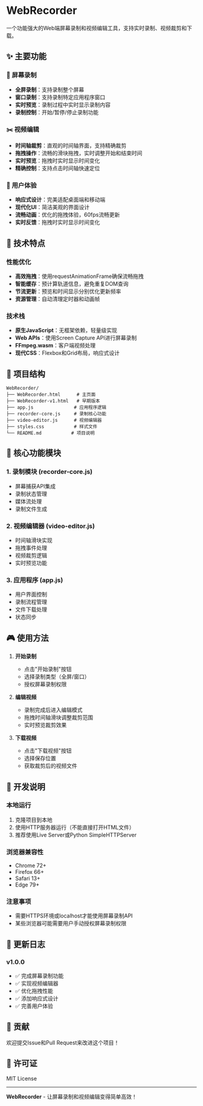 # WebRecorder

一个功能强大的Web端屏幕录制和视频编辑工具，支持实时录制、视频裁剪和下载。

## ✨ 主要功能

### 🎥 屏幕录制
- **全屏录制**：支持录制整个屏幕
- **窗口录制**：支持录制特定应用程序窗口
- **实时预览**：录制过程中实时显示录制内容
- **录制控制**：开始/暂停/停止录制功能

### ✂️ 视频编辑
- **时间轴裁剪**：直观的时间轴界面，支持精确裁剪
- **拖拽操作**：流畅的滑块拖拽，实时调整开始和结束时间
- **实时预览**：拖拽时实时显示时间变化
- **精确控制**：支持点击时间轴快速定位

### 📱 用户体验
- **响应式设计**：完美适配桌面端和移动端
- **现代化UI**：简洁美观的界面设计
- **流畅动画**：优化的拖拽体验，60fps流畅更新
- **实时反馈**：拖拽时实时显示时间变化

## 🚀 技术特点

### 性能优化
- **高效拖拽**：使用requestAnimationFrame确保流畅拖拽
- **智能缓存**：预计算轨道信息，避免重复DOM查询
- **节流更新**：预览和时间显示分别优化更新频率
- **资源管理**：自动清理定时器和动画帧

### 技术栈
- **原生JavaScript**：无框架依赖，轻量级实现
- **Web APIs**：使用Screen Capture API进行屏幕录制
- **FFmpeg.wasm**：客户端视频处理
- **现代CSS**：Flexbox和Grid布局，响应式设计

## 📁 项目结构

```
WebRecorder/
├── WebRecorder.html      # 主页面
├── WebRecorder-v1.html   # 早期版本
├── app.js               # 应用程序逻辑
├── recorder-core.js     # 录制核心功能
├── video-editor.js      # 视频编辑器
├── styles.css           # 样式文件
└── README.md           # 项目说明
```

## 🎯 核心功能模块

### 1. 录制模块 (recorder-core.js)
- 屏幕捕获API集成
- 录制状态管理
- 媒体流处理
- 录制文件生成

### 2. 视频编辑器 (video-editor.js)
- 时间轴滑块实现
- 拖拽事件处理
- 视频裁剪逻辑
- 实时预览功能

### 3. 应用程序 (app.js)
- 用户界面控制
- 录制流程管理
- 文件下载处理
- 状态同步

## 🎮 使用方法

1. **开始录制**
   - 点击"开始录制"按钮
   - 选择录制类型（全屏/窗口）
   - 授权屏幕录制权限

2. **编辑视频**
   - 录制完成后进入编辑模式
   - 拖拽时间轴滑块调整裁剪范围
   - 实时预览裁剪效果

3. **下载视频**
   - 点击"下载视频"按钮
   - 选择保存位置
   - 获取裁剪后的视频文件

## 🔧 开发说明

### 本地运行
1. 克隆项目到本地
2. 使用HTTP服务器运行（不能直接打开HTML文件）
3. 推荐使用Live Server或Python SimpleHTTPServer

### 浏览器兼容性
- Chrome 72+
- Firefox 66+
- Safari 13+
- Edge 79+

### 注意事项
- 需要HTTPS环境或localhost才能使用屏幕录制API
- 某些浏览器可能需要用户手动授权屏幕录制权限

## 📝 更新日志

### v1.0.0
- ✅ 完成屏幕录制功能
- ✅ 实现视频编辑器
- ✅ 优化拖拽性能
- ✅ 添加响应式设计
- ✅ 完善用户体验

## 🤝 贡献

欢迎提交Issue和Pull Request来改进这个项目！

## 📄 许可证

MIT License

---

**WebRecorder** - 让屏幕录制和视频编辑变得简单高效！
